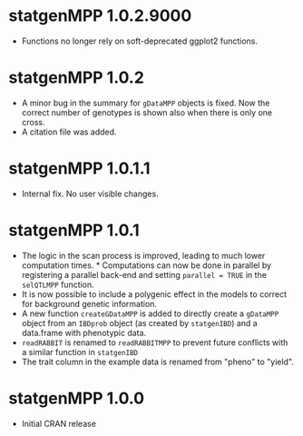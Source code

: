 # statgenMPP 1.0.2.9000

* Functions no longer rely on soft-deprecated ggplot2 functions.

# statgenMPP 1.0.2

* A minor bug in the summary for `gDataMPP` objects is fixed. Now the correct number of genotypes is shown also when there is only one cross.
* A citation file was added.

# statgenMPP 1.0.1.1

* Internal fix. No user visible changes.

# statgenMPP 1.0.1

* The logic in the scan process is improved, leading to much lower computation times. * Computations can now be done in parallel by registering a parallel back-end and setting `parallel = TRUE` in the `selQTLMPP` function.
* It is now possible to include a polygenic effect in the models to correct for background genetic information.
* A new function `createGDataMPP` is added to directly create a `gDataMPP` object from an `IBDprob` object (as created by `statgenIBD`) and a data.frame with phenotypic data.
* `readRABBIT` is renamed to `readRABBITMPP` to prevent future conflicts with a similar function in `statgenIBD`
* The trait column in the example data is renamed from "pheno" to "yield".

# statgenMPP 1.0.0

* Initial CRAN release
